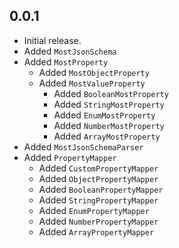 ## 0.0.1

- Initial release.
- Added `MostJsonSchema`
- Added `MostProperty`
  - Added `MostObjectProperty`
  - Added `MostValueProperty`
    - Added `BooleanMostProperty`
    - Added `StringMostProperty`
    - Added `EnumMostProperty`
    - Added `NumberMostProperty`
    - Added `ArrayMostProperty`
- Added `MostJsonSchemaParser`
- Added `PropertyMapper`
  - Added `CustomPropertyMapper` 
  - Added `ObjectPropertyMapper`
  - Added `BooleanPropertyMapper`
  - Added `StringPropertyMapper`
  - Added `EnumPropertyMapper`
  - Added `NumberPropertyMapper`
  - Added `ArrayPropertyMapper`
